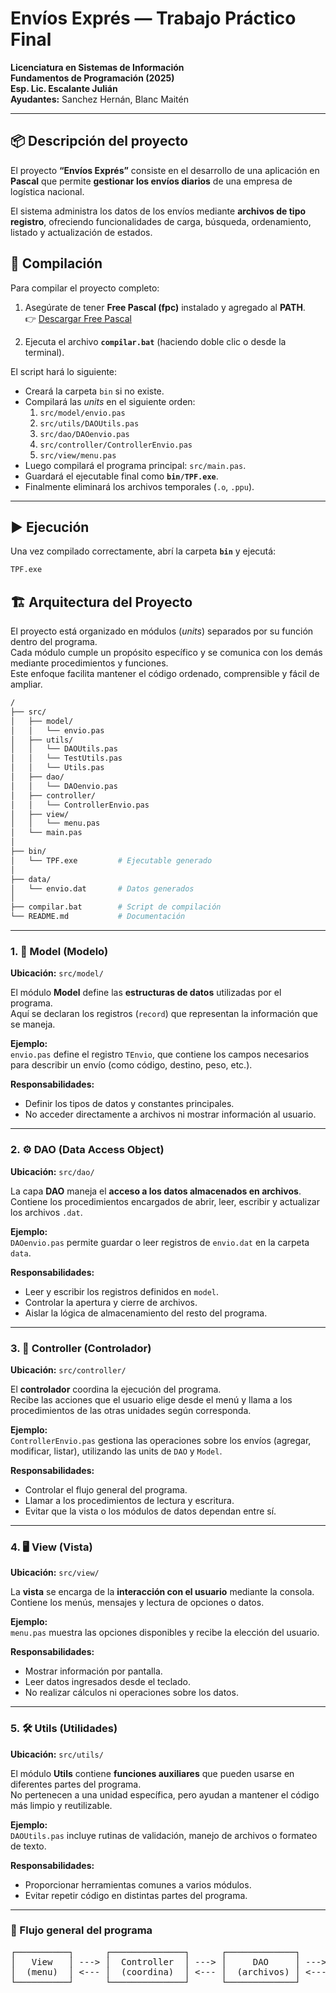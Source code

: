 # Envíos Exprés — Trabajo Práctico Final

**Licenciatura en Sistemas de Información**  
**Fundamentos de Programación (2025)**  
**Esp. Lic. Escalante Julián**  
**Ayudantes:** Sanchez Hernán, Blanc Maitén  

---

## 📦  Descripción del proyecto

El proyecto **“Envíos Exprés”** consiste en el desarrollo de una aplicación en **Pascal** que permite **gestionar los envíos diarios** de una empresa de logística nacional.  

El sistema administra los datos de los envíos mediante **archivos de tipo registro**, ofreciendo funcionalidades de carga, búsqueda, ordenamiento, listado y actualización de estados.


## 🧩 Compilación

Para compilar el proyecto completo:

1. Asegúrate de tener **Free Pascal (fpc)** instalado y agregado al **PATH**.  
   👉 [Descargar Free Pascal](https://www.freepascal.org/download.html)

2. Ejecuta el archivo **`compilar.bat`** (haciendo doble clic o desde la terminal).

El script hará lo siguiente:
- Creará la carpeta `bin` si no existe.  
- Compilará las *units* en el siguiente orden:
  1. `src/model/envio.pas`  
  2. `src/utils/DAOUtils.pas`  
  3. `src/dao/DAOenvio.pas`  
  4. `src/controller/ControllerEnvio.pas`  
  5. `src/view/menu.pas`
- Luego compilará el programa principal: `src/main.pas`.
- Guardará el ejecutable final como **`bin/TPF.exe`**.
- Finalmente eliminará los archivos temporales (`.o`, `.ppu`).

---

## ▶️ Ejecución

Una vez compilado correctamente, abrí la carpeta **`bin`** y ejecutá:

```bash
TPF.exe
```

## 🏗️ Arquitectura del Proyecto

El proyecto está organizado en módulos (*units*) separados por su función dentro del programa.  
Cada módulo cumple un propósito específico y se comunica con los demás mediante procedimientos y funciones.  
Este enfoque facilita mantener el código ordenado, comprensible y fácil de ampliar.

```bash
/
├── src/
│   ├── model/
│   │   └── envio.pas
│   ├── utils/
│   │   └── DAOUtils.pas
│   │   └── TestUtils.pas
│   │   └── Utils.pas
│   ├── dao/
│   │   └── DAOenvio.pas
│   ├── controller/
│   │   └── ControllerEnvio.pas
│   ├── view/
│   │   └── menu.pas
│   └── main.pas
│
├── bin/
│   └── TPF.exe         # Ejecutable generado
│
├── data/
│   └── envio.dat       # Datos generados
│
├── compilar.bat        # Script de compilación
└── README.md           # Documentación
```
---

### 1. 🧩 Model (Modelo)
**Ubicación:** `src/model/`

El módulo **Model** define las **estructuras de datos** utilizadas por el programa.  
Aquí se declaran los registros (`record`) que representan la información que se maneja.

**Ejemplo:**  
`envio.pas` define el registro `TEnvio`, que contiene los campos necesarios para describir un envío (como código, destino, peso, etc.).

**Responsabilidades:**
- Definir los tipos de datos y constantes principales.  
- No acceder directamente a archivos ni mostrar información al usuario.

---

### 2. ⚙️ DAO (Data Access Object)
**Ubicación:** `src/dao/`

La capa **DAO** maneja el **acceso a los datos almacenados en archivos**.  
Contiene los procedimientos encargados de abrir, leer, escribir y actualizar los archivos `.dat`.

**Ejemplo:**  
`DAOenvio.pas` permite guardar o leer registros de `envio.dat` en la carpeta `data`.

**Responsabilidades:**
- Leer y escribir los registros definidos en `model`.  
- Controlar la apertura y cierre de archivos.  
- Aislar la lógica de almacenamiento del resto del programa.

---

### 3. 🧠 Controller (Controlador)
**Ubicación:** `src/controller/`

El **controlador** coordina la ejecución del programa.  
Recibe las acciones que el usuario elige desde el menú y llama a los procedimientos de las otras unidades según corresponda.

**Ejemplo:**  
`ControllerEnvio.pas` gestiona las operaciones sobre los envíos (agregar, modificar, listar), utilizando las units de `DAO` y `Model`.

**Responsabilidades:**
- Controlar el flujo general del programa.  
- Llamar a los procedimientos de lectura y escritura.  
- Evitar que la vista o los módulos de datos dependan entre sí.

---

### 4. 🖥️ View (Vista)
**Ubicación:** `src/view/`

La **vista** se encarga de la **interacción con el usuario** mediante la consola.  
Contiene los menús, mensajes y lectura de opciones o datos.

**Ejemplo:**  
`menu.pas` muestra las opciones disponibles y recibe la elección del usuario.

**Responsabilidades:**
- Mostrar información por pantalla.  
- Leer datos ingresados desde el teclado.  
- No realizar cálculos ni operaciones sobre los datos.

---

### 5. 🛠️ Utils (Utilidades)
**Ubicación:** `src/utils/`

El módulo **Utils** contiene **funciones auxiliares** que pueden usarse en diferentes partes del programa.  
No pertenecen a una unidad específica, pero ayudan a mantener el código más limpio y reutilizable.

**Ejemplo:**  
`DAOUtils.pas` incluye rutinas de validación, manejo de archivos o formateo de texto.

**Responsabilidades:**
- Proporcionar herramientas comunes a varios módulos.  
- Evitar repetir código en distintas partes del programa.

---

### 🧭 Flujo general del programa

<pre>
┌──────────┐      ┌──────────────┐      ┌─────────────┐      ┌──────────┐
│   View   │ ---> │  Controller  │ ---> │     DAO     │ ---> │   Data   │
│  (menu)  │ <--- │  (coordina)  │ <--- │  (archivos) │ <--- │  (.dat)  │
└──────────┘      └──────────────┘      └─────────────┘      └──────────┘
</pre>
